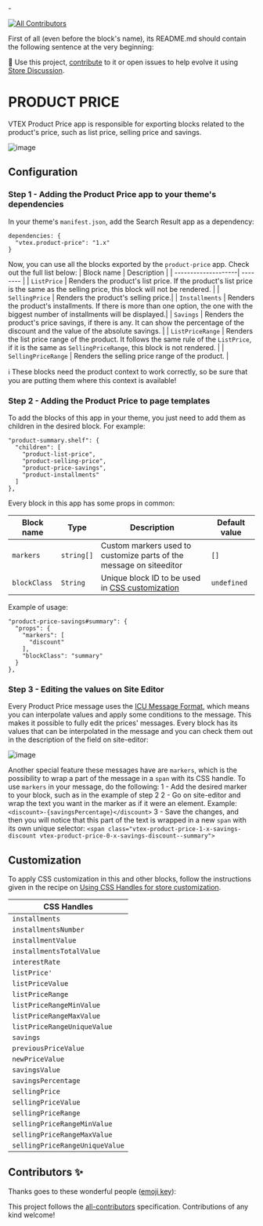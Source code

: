 -<!-- ALL-CONTRIBUTORS-BADGE:START - Do not remove or modify this section -->

[![All Contributors](https://img.shields.io/badge/all_contributors-0-orange.svg?style=flat-square)](#contributors-)

<!-- ALL-CONTRIBUTORS-BADGE:END -->

First of all (even before the block's name), its README.md should contain the following sentence at the very beginning:

📢 Use this project, [contribute](https://github.com/vtex-apps/productPrice) to it or open issues to help evolve it using [Store Discussion](https://github.com/vtex-apps/store-discussion).

# PRODUCT PRICE

VTEX Product Price app is responsible for exporting blocks related to the product's price, such as list price, selling price and savings.

![image](https://user-images.githubusercontent.com/8443580/77692675-d5694180-6f85-11ea-8690-49db5be24b3d.png)

## Configuration

### Step 1 - Adding the Product Price app to your theme's dependencies
In your theme's `manifest.json`, add the Search Result app as a dependency:

```
dependencies: {
  "vtex.product-price": "1.x"
}
```
  
Now, you can use all the blocks exported by the `product-price` app. Check out the full list below:
| Block name          |  Description |
| --------------------| -------- |
| `ListPrice`         | Renders the product's list price. If the product's list price is the same as the selling price, this block will not be rendered. | 
| `SellingPrice`      | Renders the product's selling price.| 
| `Installments`      | Renders the product's installments. If there is more than one option, the one with the biggest number of installments will be displayed.| 
| `Savings`           | Renders the product's price savings, if there is any. It can show the percentage of the discount and the value of the absolute savings. | 
| `ListPriceRange`    | Renders the list price range of the product. It follows the same rule of the `ListPrice`, if it is the same as `SellingPriceRange`, this block is not rendered. | 
| `SellingPriceRange` | Renders the selling price range of the product. | 

ℹ️ These blocks need the product context to work correctly, so be sure that you are putting them where this context is available!

### Step 2 - Adding the Product Price to page templates

To add the blocks of this app in your theme, you just need to add them as children in the desired block. For example:
```
"product-summary.shelf": {
  "children": [
	"product-list-price",
	"product-selling-price",
    "product-price-savings",
	"product-installments"
  ]
},
```

Every block in this app has some props in common:

| Block name          | Type      |  Description | Default value |
| --------------------| ----------|--------------|---------------|
| `markers`           |`string[]` |Custom markers used to customize parts of the message on siteeditor|`[]`|
|  `blockClass`  |  `String`  |  Unique  block  ID  to  be  used  in [CSS  customization](https://vtex.io/docs/recipes/style/using-css-handles-for-store-customization#using-the-blockclass-property)  |  `undefined`  |

Example  of usage:
```
"product-price-savings#summary": {
  "props": {
    "markers": [
      "discount"
    ],
    "blockClass": "summary"
  }
},
```
### Step 3 - Editing the values on Site Editor

Every Product Price message uses the [ICU Message Format](https://format-message.github.io/icu-message-format-for-translators/), which means you can interpolate values and apply some conditions to the message. This makes it possible to fully edit the prices' messages. Every block has its values that can be interpolated in the message and you can check them out in the description of the field on site-editor:

![image](https://user-images.githubusercontent.com/8443580/77782384-f6896b00-7035-11ea-8808-fb2a5533d1a6.png)

Another special feature these messages have are `markers`, which is the possibility to wrap a part of the message in a `span` with its CSS handle. To use `markers` in your message, do the following:
1 - Add the desired marker to your block, such as in the example of step 2
2 - Go on site-editor and wrap the text you want in the marker as if it were an element. Example: `<discount>-{savingsPercentage}</discount>`
3 - Save the changes, and then you will notice that this part of the text is wrapped in a new `span` with its own unique selector: `<span class="vtex-product-price-1-x-savings-discount vtex-product-price-0-x-savings-discount--summary">`

## Customization

To apply  CSS  customization in this and other blocks, follow the instructions given in the recipe on  [Using  CSS  Handles for store customization](https://vtex.io/docs/recipes/style/using-css-handles-for-store-customization).

| CSS Handles |
| ----------- |
| `installments` |
| `installmentsNumber` |
| `installmentValue` |
| `installmentsTotalValue` |
| `interestRate` |
| `listPrice'` |
| `listPriceValue` |
| `listPriceRange` |
| `listPriceRangeMinValue` |
| `listPriceRangeMaxValue` |
| `listPriceRangeUniqueValue` |
| `savings` |
| `previousPriceValue` |
| `newPriceValue` |
| `savingsValue` |
| `savingsPercentage` |
| `sellingPrice` |
| `sellingPriceValue` |
| `sellingPriceRange` |
| `sellingPriceRangeMinValue` |
| `sellingPriceRangeMaxValue` |
| `sellingPriceRangeUniqueValue` |


## Contributors ✨

Thanks goes to these wonderful people ([emoji key](https://allcontributors.org/docs/en/emoji-key)):

<!-- ALL-CONTRIBUTORS-LIST:START - Do not remove or modify this section -->

<!-- prettier-ignore-start -->

<!-- markdownlint-disable -->

<!-- markdownlint-enable -->

<!-- prettier-ignore-end -->

  

<!-- ALL-CONTRIBUTORS-LIST:END -->

This project follows the [all-contributors](https://github.com/all-contributors/all-contributors) specification. Contributions of any kind welcome!
